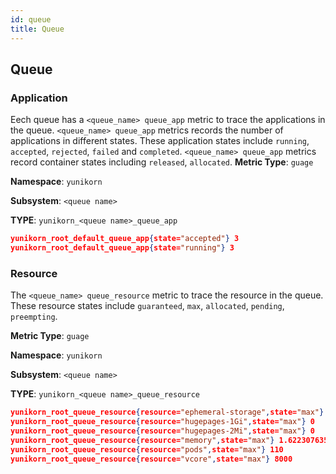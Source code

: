 ```yaml
---
id: queue
title: Queue
---
```


<!--
Licensed to the Apache Software Foundation (ASF) under one
or more contributor license agreements.  See the NOTICE file
distributed with this work for additional information
regarding copyright ownership.  The ASF licenses this file
to you under the Apache License, Version 2.0 (the
"License"); you may not use this file except in compliance
with the License.  You may obtain a copy of the License at

  http://www.apache.org/licenses/LICENSE-2.0

Unless required by applicable law or agreed to in writing,
software distributed under the License is distributed on an
"AS IS" BASIS, WITHOUT WARRANTIES OR CONDITIONS OF ANY
KIND, either express or implied.  See the License for the
specific language governing permissions and limitations
under the License.
-->

## Queue
### Application
Eech queue has a `<queue_name> queue_app` metric to trace the applications in the queue.
`<queue_name> queue_app` metrics records the number of applications in different states.
These application states include `running`, `accepted`, `rejected`, `failed` and `completed`. 
`<queue_name> queue_app` metrics record container states including `released`, `allocated`. 
**Metric Type**: `guage`

**Namespace**: `yunikorn`

**Subsystem**: `<queue name>`

**TYPE**: `yunikorn_<queue name>_queue_app`

```json
yunikorn_root_default_queue_app{state="accepted"} 3
yunikorn_root_default_queue_app{state="running"} 3
```

### Resource
The `<queue_name> queue_resource` metric to trace the resource in the queue.
These resource states include `guaranteed`, `max`, `allocated`, `pending`, `preempting`.

**Metric Type**: `guage`

**Namespace**: `yunikorn`

**Subsystem**: `<queue name>`

**TYPE**: `yunikorn_<queue name>_queue_resource`

```json
yunikorn_root_queue_resource{resource="ephemeral-storage",state="max"} 9.41009558e+10
yunikorn_root_queue_resource{resource="hugepages-1Gi",state="max"} 0
yunikorn_root_queue_resource{resource="hugepages-2Mi",state="max"} 0
yunikorn_root_queue_resource{resource="memory",state="max"} 1.6223076352e+10
yunikorn_root_queue_resource{resource="pods",state="max"} 110
yunikorn_root_queue_resource{resource="vcore",state="max"} 8000
```
